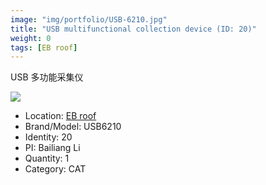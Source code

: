 ```yaml
---
image: "img/portfolio/USB-6210.jpg"
title: "USB multifunctional collection device (ID: 20)"
weight: 0
tags: [EB roof]
---
```


USB 多功能采集仪

<!--more-->

![](../../img/portfolio/USB-6210.jpg)

- Location: [EB roof](../../tags/eb_roof)
- Brand/Model: USB6210
- Identity: 20
- PI: Bailiang Li
- Quantity: 1
- Category: CAT






